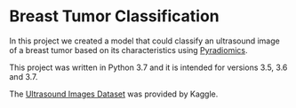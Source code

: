 # Breast Tumor Classification
In this project we created a model that could classify an ultrasound image of a breast tumor based on its characteristics using [Pyradiomics](https://pyradiomics.readthedocs.io/en/latest/index.html).

This project was written in Python 3.7 and it is intended for versions 3.5, 3.6 and 3.7.

The [Ultrasound Images Dataset](https://www.kaggle.com/datasets/aryashah2k/breast-ultrasound-images-dataset?datasetId=1209633&sortBy=voteCount) was provided by Kaggle.
